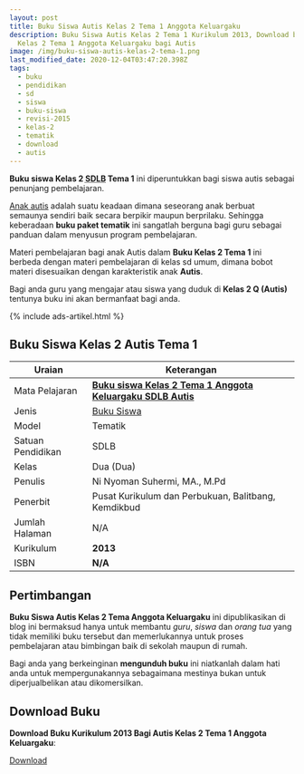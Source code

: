 ```yaml
---
layout: post
title: Buku Siswa Autis Kelas 2 Tema 1 Anggota Keluargaku
description: Buku Siswa Autis Kelas 2 Tema 1 Kurikulum 2013, Download buku
  Kelas 2 Tema 1 Anggota Keluargaku bagi Autis
image: /img/buku-siswa-autis-kelas-2-tema-1.png
last_modified_date: 2020-12-04T03:47:20.398Z
tags:
  - buku
  - pendidikan
  - sd
  - siswa
  - buku-siswa
  - revisi-2015
  - kelas-2
  - tematik
  - download
  - autis
---
```


**Buku siswa Kelas 2 <abbr title="Sekolah Dasar Luar Biasa">SDLB</abbr> Tema 1** ini diperuntukkan bagi siswa autis sebagai penunjang pembelajaran.

[Anak autis](/teori/apa-itu-autisme) adalah suatu keadaan dimana seseorang anak berbuat semaunya sendiri baik secara berpikir maupun berprilaku. Sehingga keberadaan **buku paket tematik** ini sangatlah berguna bagi guru sebagai panduan dalam menyusun program pembelajaran.

Materi pembelajaran bagi anak Autis dalam **Buku Kelas 2 Tema 1** ini berbeda dengan materi pembelajaran di kelas sd umum, dimana bobot materi disesuaikan dengan karakteristik anak **Autis**.

Bagi anda guru yang mengajar atau siswa yang duduk di **Kelas 2 Q (Autis)** tentunya buku ini akan bermanfaat bagi anda.

{% include ads-artikel.html %}

## Buku Siswa Kelas 2 Autis Tema 1 

|Uraian|Keterangan|
| --- | --- |
|Mata Pelajaran|<a href="/bse/buku-siswa-autis-kelas-2-tema-1" title="Buku siswa Kelas 2 Tema 1 Anggota Keluargaku SDLB Autis"><strong>Buku siswa Kelas 2 Tema 1 Anggota Keluargaku SDLB Autis</strong></a>|
|Jenis|<a href="/bse" title="Buku Siswa" target="_blank">Buku Siswa</a>|
|Model|Tematik|
|Satuan Pendidikan|SDLB|
|Kelas|Dua (Dua)|
|Penulis|Ni Nyoman Suhermi, MA., M.Pd|
|Penerbit|Pusat Kurikulum dan Perbukuan, Balitbang, Kemdikbud|
|Jumlah Halaman|N/A|
|Kurikulum|<strong>2013</strong>|
|ISBN|<strong>N/A</strong>|

## Pertimbangan
**Buku Siswa Autis Kelas 2 Tema Anggota Keluargaku** ini dipublikasikan di blog ini bermaksud hanya untuk membantu _guru_, _siswa_ dan _orang tua_ yang tidak memiliki buku tersebut dan memerlukannya untuk proses pembelajaran atau bimbingan baik di sekolah maupun di rumah.

Bagi anda yang berkeinginan <b>mengunduh buku</b> ini niatkanlah dalam hati anda untuk mempergunakannya sebagaimana mestinya bukan untuk diperjualbelikan atau dikomersilkan.
  
## Download Buku
**Download Buku Kurikulum 2013 Bagi Autis Kelas 2 Tema 1 Anggota Keluargaku**:
<p class="center"><a class="button download" href="https://docs.google.com/uc?export=download&id=1Z7bS0SOylhgPngFJLMJ9cHIZUvH7mDeC" rel="nofollow" target="_blank" title="Download Buku Siswa Autis Kelas 2 Tema Anggota Keluargaku">Download</a></p>
